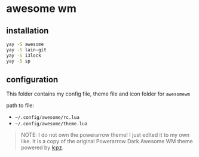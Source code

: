 # awesome wm

## installation

```bash
yay -S awesome
yay -S lain-git
yay -S i3lock
yay -S sp
```

## configuration

This folder contains my config file, theme file and icon folder for `awesomewm`

path to file:
- `~/.config/awesome/rc.lua`
- `~/.config/awesome/theme.lua`

> NOTE: I do not own the powerarrow theme! I just edited it to my own like. It
> is a copy of the original Powerarrow Dark Awesome WM theme powered by
> [lcpz](www.github.com/lcpz).
